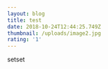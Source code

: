 ```yaml
---
layout: blog
title: test
date: 2018-10-24T12:44:25.749Z
thumbnail: /uploads/image2.jpg
rating: '1'
---
```

setset
